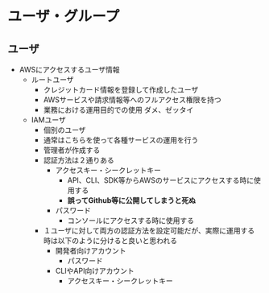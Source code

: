 # ユーザ・グループ

## ユーザ

- AWSにアクセスするユーザ情報
  - ルートユーザ
    - クレジットカード情報を登録して作成したユーザ
    - AWSサービスや請求情報等へのフルアクセス権限を持つ
    - 業務における運用目的での使用 ダメ、ゼッタイ
  - IAMユーザ
    - 個別のユーザ
    - 通常はこちらを使って各種サービスの運用を行う
    - 管理者が作成する
    - 認証方法は２通りある
      - アクセスキー・シークレットキー
        - API、CLI、SDK等からAWSのサービスにアクセスする時に使用する
        - **誤ってGithub等に公開してしまうと死ぬ**
      - パスワード
        - コンソールにアクセスする時に使用する
    - １ユーザに対して両方の認証方法を設定可能だが、実際に運用する時は以下のように分けると良いと思われる
      - 開発者向けアカウント
        - パスワード
      - CLIやAPI向けアカウント
        - アクセスキー・シークレットキー
